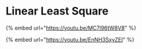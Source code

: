 # Linear Least Square

{% embed url="https://youtu.be/MC7l96tW8V8" %}

{% embed url="https://youtu.be/EnNH3SxyZEI" %}
